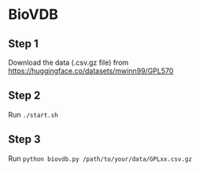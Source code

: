 # BioVDB


## Step 1

Download the data (.csv.gz file) from https://huggingface.co/datasets/mwinn99/GPL570

## Step 2

Run `./start.sh`

## Step 3

Run `python biovdb.py /path/to/your/data/GPLxx.csv.gz`
